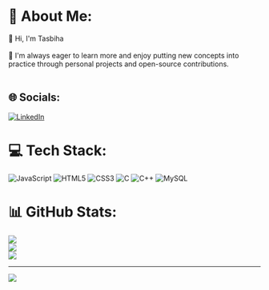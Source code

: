 # 💫 About Me:
👋 Hi, I'm Tasbiha<br><br>🌱 I'm always eager to learn more and enjoy putting new concepts into practice through personal projects and open-source contributions.<br><br>


## 🌐 Socials:
[![LinkedIn](https://img.shields.io/badge/LinkedIn-%230077B5.svg?logo=linkedin&logoColor=white)](https://linkedin.com/in/Tasbiha-Naeem) 

# 💻 Tech Stack:
![JavaScript](https://img.shields.io/badge/javascript-%23323330.svg?style=for-the-badge&logo=javascript&logoColor=%23F7DF1E) ![HTML5](https://img.shields.io/badge/html5-%23E34F26.svg?style=for-the-badge&logo=html5&logoColor=white) ![CSS3](https://img.shields.io/badge/css3-%231572B6.svg?style=for-the-badge&logo=css3&logoColor=white) ![C](https://img.shields.io/badge/c-%2300599C.svg?style=for-the-badge&logo=c&logoColor=white) ![C++](https://img.shields.io/badge/c++-%2300599C.svg?style=for-the-badge&logo=c%2B%2B&logoColor=white) ![MySQL](https://img.shields.io/badge/mysql-4479A1.svg?style=for-the-badge&logo=mysql&logoColor=white)
# 📊 GitHub Stats:
![](https://github-readme-stats.vercel.app/api?username=TasbihaNaeem858&theme=dark&hide_border=false&include_all_commits=false&count_private=false)<br/>
![](https://github-readme-streak-stats.herokuapp.com/?user=TasbihaNaeem858&theme=dark&hide_border=false)<br/>
![](https://github-readme-stats.vercel.app/api/top-langs/?username=TasbihaNaeem858&theme=dark&hide_border=false&include_all_commits=false&count_private=false&layout=compact)

---
[![](https://visitcount.itsvg.in/api?id=TasbihaNaeem858&icon=0&color=0)](https://visitcount.itsvg.in)

<!-- Proudly created with GPRM ( https://gprm.itsvg.in ) -->
